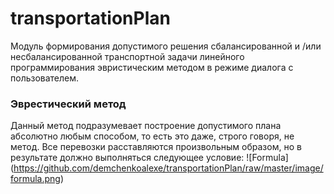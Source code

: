 # transportationPlan
Модуль формирования допустимого решения сбалансированной и /или несбалансированной транспортной задачи линейного программирования эвристическим методом в режиме диалога с пользователем.

### Эврестический метод
Данный метод подразумевает построение допустимого плана абсолютно любым способом, то есть это даже, строго говоря, не метод. Все перевозки расставляются произвольным образом, но в результате должно выполняться следующее условие:
![Formula] (https://github.com/demchenkoalexe/transportationPlan/raw/master/image/formula.png)